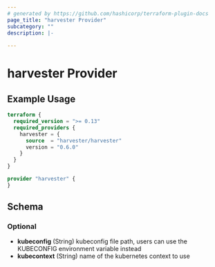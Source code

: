 ```yaml
---
# generated by https://github.com/hashicorp/terraform-plugin-docs
page_title: "harvester Provider"
subcategory: ""
description: |-
  
---
```


# harvester Provider



## Example Usage

```terraform
terraform {
  required_version = ">= 0.13"
  required_providers {
    harvester = {
      source  = "harvester/harvester"
      version = "0.6.0"
    }
  }
}

provider "harvester" {
}
```

<!-- schema generated by tfplugindocs -->
## Schema

### Optional

- **kubeconfig** (String) kubeconfig file path, users can use the KUBECONFIG environment variable instead
- **kubecontext** (String) name of the kubernetes context to use
